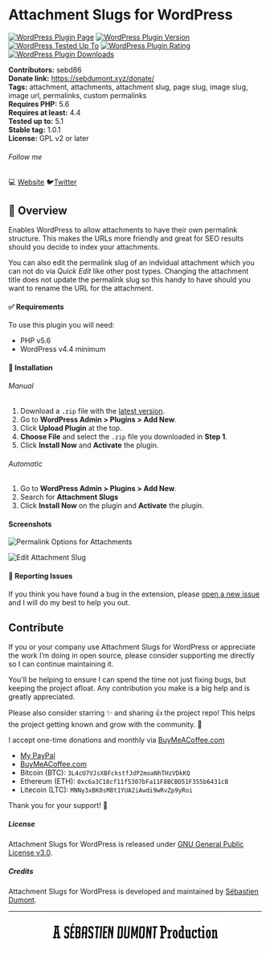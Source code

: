 # Attachment Slugs for WordPress

[![WordPress Plugin Page](https://img.shields.io/badge/WordPress-%E2%86%92-lightgrey.svg?style=flat-square)](https://wordpress.org/plugins/attachment-slug/)
[![WordPress Plugin Version](https://img.shields.io/wordpress/plugin/v/attachment-slug.svg?style=flat)](https://wordpress.org/plugins/attachment-slug/) 
[![WordPress Tested Up To](https://img.shields.io/wordpress/v/attachment-slug.svg?style=flat)](https://wordpress.org/plugins/attachment-slug/)
[![WordPress Plugin Rating](https://img.shields.io/wordpress/plugin/r/attachment-slug.svg?style=flat-square)](https://wordpress.org/support/view/plugin-reviews/attachment-slug?filter=5)
[![WordPress Plugin Downloads](https://img.shields.io/wordpress/plugin/dt/attachment-slug.svg?style=flat)](https://wordpress.org/plugins/attachment-slug/)

**Contributors:** sebd86  
**Donate link:** https://sebdumont.xyz/donate/  
**Tags:** attachment, attachments, attachment slug, page slug, image slug, image url, permalinks, custom permalinks  
**Requires PHP:** 5.6  
**Requires at least:** 4.4  
**Tested up to:** 5.1  
**Stable tag:** 1.0.1  
**License:** GPL v2 or later  

###### Follow me
💻 [Website](https://sebastiendumont.com) 🐦[Twitter](https://twitter.com/sebd86)


## 🔔 Overview

Enables WordPress to allow attachments to have their own permalink structure. This makes the URLs more friendly and great for SEO results should you decide to index your attachments.

You can also edit the permalink slug of an indvidual attachment which you can not do via _Quick Edit_ like other post types. Changing the attachment title does not update the permalink slug so this handy to have should you want to rename the URL for the attachment.


#### ✅ Requirements

To use this plugin you will need:

* PHP v5.6
* WordPress v4.4 minimum

#### 💽 Installation

###### Manual
1. Download a `.zip` file with the [latest version](https://github.com/seb86/attachment-slugs/releases).
2. Go to **WordPress Admin > Plugins > Add New**.
3. Click **Upload Plugin** at the top.
4. **Choose File** and select the `.zip` file you downloaded in **Step 1**.
5. Click **Install Now** and **Activate** the plugin.

###### Automatic
1. Go to **WordPress Admin > Plugins > Add New**.
2. Search for **Attachment Slugs**
3. Click **Install Now** on the plugin and **Activate** the plugin.


#### Screenshots
![Permalink Options for Attachments](https://raw.githubusercontent.com/seb86/attachment-slugs/master/.wordpress-org/assets/screenshot-1.png)

![Edit Attachment Slug](https://raw.githubusercontent.com/seb86/attachment-slugs/master/.wordpress-org/assets/screenshot-2.png)

#### 📝 Reporting Issues

If you think you have found a bug in the extension, please [open a new issue](https://github.com/seb86/attachment-slugs/issues/new) and I will do my best to help you out.


## Contribute

If you or your company use Attachment Slugs for WordPress or appreciate the work I’m doing in open source, please consider supporting me directly so I can continue maintaining it.

You'll be helping to ensure I can spend the time not just fixing bugs, but keeping the project afloat. Any contribution you make is a big help and is greatly appreciated.

Please also consider starring ✨ and sharing 👍 the project repo! This helps the project getting known and grow with the community. 🙏

I accept one-time donations and monthly via [BuyMeACoffee.com](https://www.buymeacoffee.com/sebastien)
- [My PayPal](https://www.paypal.me/codebreaker)
- [BuyMeACoffee.com](https://www.buymeacoffee.com/sebastien)
- Bitcoin (BTC): `3L4cU7VJsXBFckstfJdP2moaNhTHzVDkKQ`
- Ethereum (ETH): `0xc6a3C18cf11f5307bFa11F8BCBD51F355b6431cB`
- Litecoin (LTC): `MNNy3xBK8sM8t1YUA2iAwdi9wRvZp9yRoi`

Thank you for your support! 🙌


##### License

Attachment Slugs for WordPress is released under [GNU General Public License v3.0](http://www.gnu.org/licenses/gpl-3.0.html).


##### Credits

Attachment Slugs for WordPress is developed and maintained by [Sébastien Dumont](https://sebastiendumont.com/about/).

---

<p align="center">
	<img src="https://raw.githubusercontent.com/seb86/my-open-source-readme-template/master/a-sebastien-dumont-production.png" width="353">
</p>
